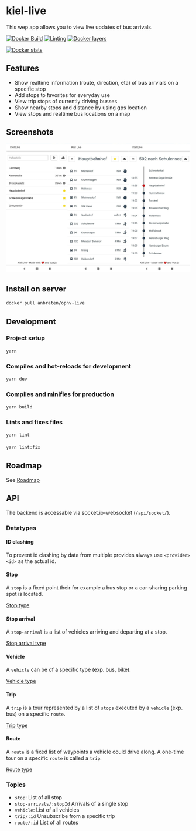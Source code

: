 # kiel-live

This wep app allows you to view live updates of bus arrivals.

[![Docker Build](https://github.com/kiel-live/kiel-live/workflows/Docker%20Build/badge.svg)](https://github.com/kiel-live/kiel-live/actions?query=workflow%3A%22Docker+Build%22)
[![Linting](https://github.com/kiel-live/kiel-live/workflows/Linting/badge.svg)](https://github.com/kiel-live/kiel-live/actions?query=workflow%3ALinting)
[![Docker layers](https://images.microbadger.com/badges/image/anbraten/opnv-live.svg)](https://microbadger.com/images/anbraten/opnv-live)

[![Docker stats](https://dockeri.co/image/anbraten/opnv-live)](https://hub.docker.com/r/anbraten/opnv-live)

## Features

* Show realtime information (route, direction, eta) of bus arrvials on a specific stop
* Add stops to favorites for everyday use
* View trip stops of currently driving busses
* Show nearby stops and distance by using gps location
* View stops and realtime bus locations on a map

## Screenshots

![Screenshot](screenshot.jpg)

## Install on server

```bash
docker pull anbraten/opnv-live
```

## Development

### Project setup

```bash
yarn
```

### Compiles and hot-reloads for development

```bash
yarn dev
```

### Compiles and minifies for production

```bash
yarn build
```

### Lints and fixes files

```bash
yarn lint

yarn lint:fix
```

## Roadmap

See [Roadmap](https://github.com/anbraten/opnv-live/projects/1)

## API

The backend is accessable via socket.io-websocket (`/api/socket/`).

### Datatypes

#### ID clashing

To prevent id clashing by data from multiple provides always use `<provider><id>` as the actual id.

#### Stop

A `stop` is a fixed point their for example a bus stop or a car-sharing parking spot is located.

[Stop type](packages/commons/src/stop.class.ts)

#### Stop arrival

A `stop-arrival` is a list of vehicles arriving and departing at a stop.

[Stop arrival type](packages/commons/src/stop-arrival.class.ts)

#### Vehicle

A `vehicle` can be of a specific type (exp. bus, bike).

[Vehicle type](packages/commons/src/vehicle.class.ts)

#### Trip

A `trip` is a tour represented by a list of `stops` executed by a `vehicle` (exp. bus) on a specific `route`.

[Trip type](packages/commons/src/trip.class.ts)

#### Route

A `route` is a fixed list of waypoints a vehicle could drive along. A one-time tour on a specific `route` is called a `trip`.

[Route type](packages/commons/src/route.class.ts)

### Topics

* `stop`: List of all stop
* `stop-arrivals/:stopId` Arrivals of a single stop
* `vehicle`: List of all vehicles
* `trip/:id` Unsubscribe from a specific trip
* `route/:id` List of all routes
